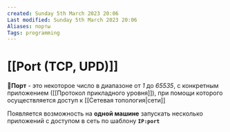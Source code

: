 ```yaml
---
created: Sunday 5th March 2023 20:06
Last modified: Sunday 5th March 2023 20:06
Aliases: порты
Tags: programming
---
```


# [[Port (TCP, UPD)]]

📌**Порт** - это некоторое число в диапазоне от *1* до *65535*, с конкретным приложением ([[Протокол прикладного уровня]]), при помощи которого осуществляется доступ к [[Сетевая топология|сети]]

Появляется возможность на **одной машине** запускать несколько приложений с доступом в сеть по шаблону **`IP:port`**
